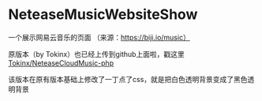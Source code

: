 # NeteaseMusicWebsiteShow
一个展示网易云音乐的页面 （来源：https://biji.io/music）


原版本（by Tokinx）也已经上传到github上面啦，戳这里[Tokinx/NeteaseCloudMusic-php](https://github.com/Tokinx/NeteaseCloudMusic-php)

该版本在原有版本基础上修改了一丁点了css，就是把白色透明背景变成了黑色透明背景
